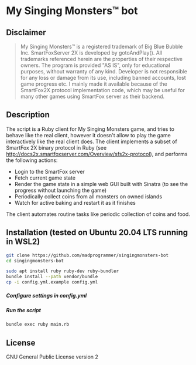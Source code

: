 My Singing Monsters™ bot
=========

Disclaimer
--------------
> My Singing Monsters™ is a registered trademark of Big Blue Bubble Inc.
> SmartFoxServer 2X is developed by gotoAndPlay(). All trademarks referenced herein are the properties of their respective owners. The program is provided "AS IS", only for educational purposes, without warranty of any kind. Developer is not responsible for any loss or damage from its use, including banned accounts, lost game progress etc. I mainly made it available because of the SmartFox2X protocol implementation code, which may be useful for many other games using SmartFox server as their backend.

Description
--------------
The script is a Ruby client for My Singing Monsters game, and tries to behave like the real client, however it doesn't allow to play the game interactively like the real client does. The client implements a subset of SmartFox 2X binary protocol in Ruby (see http://docs2x.smartfoxserver.com/Overview/sfs2x-protocol), and performs the following actions:
 - Login to the SmartFox server
 - Fetch current game state
 - Render the game state in a simple web GUI built with Sinatra (to see the progress without launching the game)
 - Periodically collect coins from all monsters on owned islands
 - Watch for active baking and restart it as it finishes

The client automates routine tasks like periodic collection of coins and food.

Installation (tested on Ubuntu 20.04 LTS running in WSL2)
--------------

```sh
git clone https://github.com/madprogrammer/singingmonsters-bot
cd singingmonsters-bot

sudo apt install ruby ruby-dev ruby-bundler
bundle install --path vendor/bundle
cp -i config.yml.example config.yml
```

##### Configure settings in config.yml

##### Run the script

```sh
bundle exec ruby main.rb
```


License
----

GNU General Public License version 2

